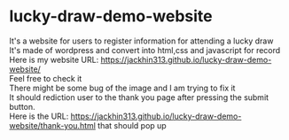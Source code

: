 # lucky-draw-demo-website
It's a website for users to register information for attending a lucky draw  
It's made of wordpress and convert into html,css and javascript for record    
Here is my website URL: https://jackhin313.github.io/lucky-draw-demo-website/   
Feel free to check it  
There might be some bug of the image and I am trying to fix it  
It should rediction user to the thank you page after pressing the submit button.  
Here is the URL: https://jackhin313.github.io/lucky-draw-demo-website/thank-you.html that should pop up
